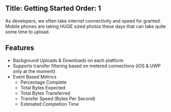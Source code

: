 Title: Getting Started
Order: 1
---

As developers, we often take internet connectivity and speed for granted.  Mobile phones are taking HUGE sized photos these days that can take quite some time to upload.

## Features

* Background Uploads & Downloads on each platform
* Supports transfer filtering based on metered connections (iOS & UWP only at the moment)
* Event Based Metrics
  * Percentage Complete
  * Total Bytes Expected
  * Total Bytes Transferred
  * Transfer Speed (Bytes Per Second)
  * Estimated Completion Time

<?! PackageInfo "Shiny.Net.Http" /?>
